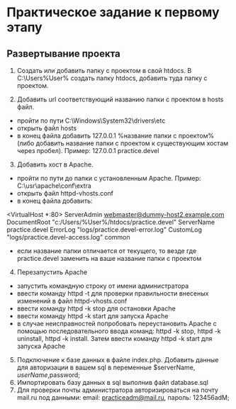 # Практическое задание к первому этапу

## Развертывание проекта

1. Создать или добавить папку с проектом в свой htdocs. В C:\Users\%User% создать папку htdocs, добавить туда папку с проектом.

2. Добавить url соответствующий названию папки с проектом в hosts файл.

- пройти по пути C:\Windows\System32\drivers\etc
- открыть файл hosts
- в конец файла добавить 127.0.0.1 %название папки c проектом% (либо добавить название папки c проектом к существующим хостам через пробел). Пример: 127.0.0.1 practice.devel

3. Добавить хост в Apache.

- пройти по пути до папки с установленным Apache. Пример: C:\usr\apache\conf\extra
- открыть файл httpd-vhosts.conf
- в конец файла добавить:

<VirtualHost \*:80>
ServerAdmin webmaster@dummy-host2.example.com
DocumentRoot "c:/Users/%User%/htdocs/practice.devel"
ServerName practice.devel
ErrorLog "logs/practice.devel-error.log"
CustomLog "logs/practice.devel-access.log" common
</VirtualHost>

- если название папки отличается от текущего, то везде где practice.devel заменить на ваше название папки с проектом

4. Перезапустить Apache

- запустить командную строку от имени администратора
- ввести команду httpd -t для проверки правильности внесеных изменений в файл httpd-vhosts.conf
- ввести команду httpd -k stop для остановки Apache
- ввести команду httpd -k start для запуска Apache
- в случае неисправностей попробовать переустановить Apache с помощью последовательного ввода команд: httpd -k stop, httpd -k uninstall, httpd -k install. Затем ввести команду httpd -k start для запуска Apache

5. Подключение к базе данных в файле index.php. Добавить данные для авторизации в вашем sql в переменные $serverName, $userName ,$password;
6. Импортировать базу данных в sql выполнив файл database.sql
7. Для проверки почты администратора авторизироваться на почту mail.ru под данными: email: practiceadm@mail.ru, пароль: 123456adM;
